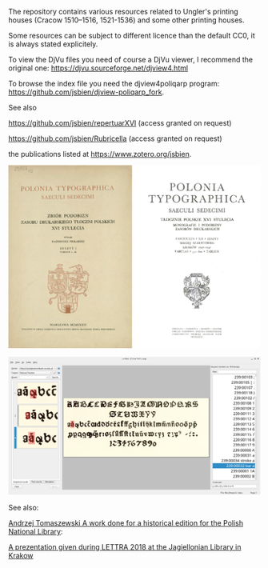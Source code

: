 The repository contains various resources related to Ungler's printing
houses (Cracow 1510–1516, 1521-1536) and some other printing houses.

Some resources can be subject to different licence than the default
CC0, it is always stated explicitely.

To view the DjVu files you need of course a DjVu viewer, I recommend
the original one: https://djvu.sourceforge.net/djview4.html

To browse the index file you need the djview4poliqarp program:
https://github.com/jsbien/djview-poliqarp_fork.

See also

https://github.com/jsbien/repertuarXVI (access granted on request)

https://github.com/jsbien/Rubricella (access granted on request)

the publications listed at https://www.zotero.org/jsbien.

![Polonia Typographica](aux/PolTyp.png?raw=true "The covers of the first and last fascicules")

![Polonia Typographica: a font table](aux/alfabet1.png?raw=true "A sample font table")

See also:

[Andrzej Tomaszewski  A work done for a historical edition for the Polish National Library](https://www.gust.org.pl/bachotex/2019-en/program):

[A prezentation given during LETTRA 2018 at the Jagiellonian Library in Krakow](https://www.gust.org.pl/bachotex/2019-pl/presentations/atomaszewski-2-2019.pdf)
